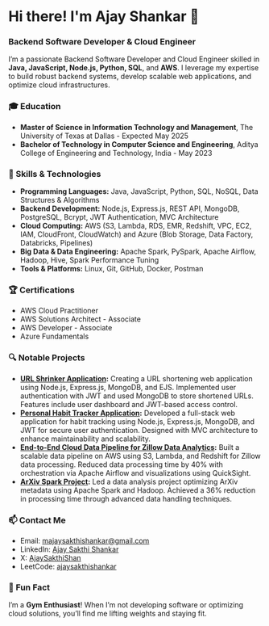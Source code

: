 # Hi there! I'm Ajay Shankar 👋

### Backend Software Developer & Cloud Engineer

I’m a passionate Backend Software Developer and Cloud Engineer skilled in **Java, JavaScript, Node.js, Python, SQL**, and **AWS**. I leverage my expertise to build robust backend systems, develop scalable web applications, and optimize cloud infrastructures.

### 🎓 Education
- **Master of Science in Information Technology and Management**, The University of Texas at Dallas - Expected May 2025
- **Bachelor of Technology in Computer Science and Engineering**, Aditya College of Engineering and Technology, India - May 2023

### 🚀 Skills & Technologies
- **Programming Languages:** Java, JavaScript, Python, SQL, NoSQL, Data Structures & Algorithms
- **Backend Development:** Node.js, Express.js, REST API, MongoDB, PostgreSQL, Bcrypt, JWT Authentication, MVC Architecture
- **Cloud Computing:** AWS (S3, Lambda, RDS, EMR, Redshift, VPC, EC2, IAM, CloudFront, CloudWatch) and Azure (Blob Storage, Data Factory, Databricks, Pipelines)
- **Big Data & Data Engineering:** Apache Spark, PySpark, Apache Airflow, Hadoop, Hive, Spark Performance Tuning
- **Tools & Platforms:** Linux, Git, GitHub, Docker, Postman

### 🏆 Certifications
- AWS Cloud Practitioner
- AWS Solutions Architect - Associate
- AWS Developer - Associate
- Azure Fundamentals

### 🔍 Notable Projects

- **[URL Shrinker Application](https://github.com/AjaX-05/Url-Shrinker-App):** Creating a URL shortening web application using Node.js, Express.js, MongoDB, and EJS. Implemented user authentication with JWT and used MongoDB to store shortened URLs. Features include user dashboard and JWT-based access control.
- **[Personal Habit Tracker Application](https://github.com/AjaX-05/Habit-Challenge-App):** Developed a full-stack web application for habit tracking using Node.js, Express.js, MongoDB, and JWT for secure user authentication. Designed with MVC architecture to enhance maintainability and scalability.
- **[End-to-End Cloud Data Pipeline for Zillow Data Analytics](https://github.com/AjaX-05/End-to-End-Cloud-Data-Pipeline-for-Zillow-Data-Analytics):** Built a scalable data pipeline on AWS using S3, Lambda, and Redshift for Zillow data processing. Reduced data processing time by 40% with orchestration via Apache Airflow and visualizations using QuickSight.
- **[ArXiv Spark Project](https://github.com/AjaX-05/ArXiv-metadata-Analysis):** Led a data analysis project optimizing ArXiv metadata using Apache Spark and Hadoop. Achieved a 36% reduction in processing time through advanced data handling techniques.

### 📫 Contact Me
- Email: [majaysakthishankar@gmail.com](mailto:majaysakthishankar@gmail.com)
- LinkedIn: [Ajay Sakthi Shankar](https://www.linkedin.com/in/ajay-sakthi-shankar/)
- X: [AjaySakthiShan](https://x.com/AjaySakthiShan)
- LeetCode: [ajaysakthishankar](https://leetcode.com/u/ajaysakthishankar/)

### 💪 Fun Fact
I’m a **Gym Enthusiast**! When I’m not developing software or optimizing cloud solutions, you’ll find me lifting weights and staying fit.

